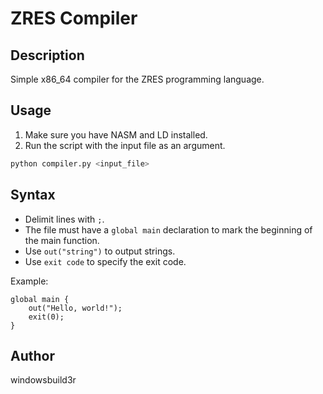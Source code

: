 # ZRES Compiler

## Description
Simple x86_64 compiler for the ZRES programming language.

## Usage
1. Make sure you have NASM and LD installed.
2. Run the script with the input file as an argument.

```bash
python compiler.py <input_file>
```

## Syntax
- Delimit lines with `;`.
- The file must have a `global main` declaration to mark the beginning of the main function.
- Use `out("string")` to output strings.
- Use `exit code` to specify the exit code.

Example:
```plaintext
global main {
    out("Hello, world!");
    exit(0);
}
```

## Author
windowsbuild3r
